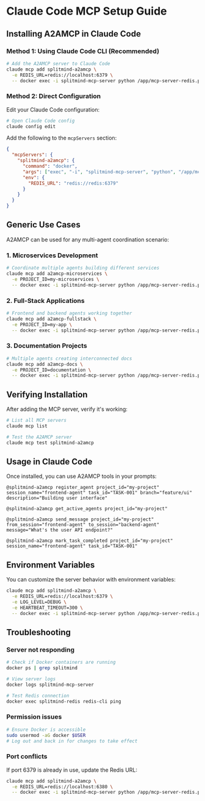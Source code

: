 # Claude Code MCP Setup Guide

## Installing A2AMCP in Claude Code

### Method 1: Using Claude Code CLI (Recommended)

```bash
# Add the A2AMCP server to Claude Code
claude mcp add splitmind-a2amcp \
  -e REDIS_URL=redis://localhost:6379 \
  -- docker exec -i splitmind-mcp-server python /app/mcp-server-redis.py
```

### Method 2: Direct Configuration

Edit your Claude Code configuration:

```bash
# Open Claude Code config
claude config edit
```

Add the following to the `mcpServers` section:

```json
{
  "mcpServers": {
    "splitmind-a2amcp": {
      "command": "docker",
      "args": ["exec", "-i", "splitmind-mcp-server", "python", "/app/mcp-server-redis.py"],
      "env": {
        "REDIS_URL": "redis://redis:6379"
      }
    }
  }
}
```

## Generic Use Cases

A2AMCP can be used for any multi-agent coordination scenario:

### 1. **Microservices Development**
```bash
# Coordinate multiple agents building different services
claude mcp add a2amcp-microservices \
  -e PROJECT_ID=my-microservices \
  -- docker exec -i splitmind-mcp-server python /app/mcp-server-redis.py
```

### 2. **Full-Stack Applications**
```bash
# Frontend and backend agents working together
claude mcp add a2amcp-fullstack \
  -e PROJECT_ID=my-app \
  -- docker exec -i splitmind-mcp-server python /app/mcp-server-redis.py
```

### 3. **Documentation Projects**
```bash
# Multiple agents creating interconnected docs
claude mcp add a2amcp-docs \
  -e PROJECT_ID=documentation \
  -- docker exec -i splitmind-mcp-server python /app/mcp-server-redis.py
```

## Verifying Installation

After adding the MCP server, verify it's working:

```bash
# List all MCP servers
claude mcp list

# Test the A2AMCP server
claude mcp test splitmind-a2amcp
```

## Usage in Claude Code

Once installed, you can use A2AMCP tools in your prompts:

```
@splitmind-a2amcp register_agent project_id="my-project" session_name="frontend-agent" task_id="TASK-001" branch="feature/ui" description="Building user interface"

@splitmind-a2amcp get_active_agents project_id="my-project"

@splitmind-a2amcp send_message project_id="my-project" from_session="frontend-agent" to_session="backend-agent" message="What's the user API endpoint?"

@splitmind-a2amcp mark_task_completed project_id="my-project" session_name="frontend-agent" task_id="TASK-001"
```

## Environment Variables

You can customize the server behavior with environment variables:

```bash
claude mcp add splitmind-a2amcp \
  -e REDIS_URL=redis://localhost:6379 \
  -e LOG_LEVEL=DEBUG \
  -e HEARTBEAT_TIMEOUT=300 \
  -- docker exec -i splitmind-mcp-server python /app/mcp-server-redis.py
```

## Troubleshooting

### Server not responding
```bash
# Check if Docker containers are running
docker ps | grep splitmind

# View server logs
docker logs splitmind-mcp-server

# Test Redis connection
docker exec splitmind-redis redis-cli ping
```

### Permission issues
```bash
# Ensure Docker is accessible
sudo usermod -aG docker $USER
# Log out and back in for changes to take effect
```

### Port conflicts
If port 6379 is already in use, update the Redis URL:
```bash
claude mcp add splitmind-a2amcp \
  -e REDIS_URL=redis://localhost:6380 \
  -- docker exec -i splitmind-mcp-server python /app/mcp-server-redis.py
```